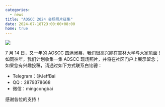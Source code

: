 ```yaml
---
categories:
  - news
title: "AOSCC 2024 会场照片征集"
date: 2024-07-18T23:00:00+08:00
home: true
---
```

![](/assets/news/2024-07-18-aoscc-2024-call-for-photos.jpg)

7 月 14 日，又一年的 AOSCC 圆满闭幕，我们很高兴能在吉林大学与大家见面！如同往年，我们计划收集一集 AOSCC 现场照片，并将在社区门户上展示留念；如果您有兴趣投稿，请通过如下方式联系白铭骢：

- Telegram：@JeffBai
- QQ：2879378668
- 微信：mingcongbai

感谢各位的支持！
